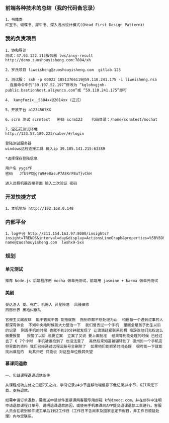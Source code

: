 ### 前端各种技术的总结（我的代码备忘录）
    1、书籍类
    红宝书、蝴蝶书、犀牛书、深入浅出设计模式(《Head First Design Pattern》)

### 我的负责项目

    1、协和导诊
    测试：47.93.122.113服务器 lws/znxy-result http://demo.zuoshouyisheng.com:7804/xh

    2、罗氏项目 liweisheng@zuoshouyisheng.com  gitlab.123

    3、测试服： ssh -p 60022 18513766119@59.110.241.175 -i liweisheng.rsa
      连接命令中的“39.107.52.197”修改为 “kqlohvgjnh-public.bastionhost.aliyuncs.com”或 “59.110.241.175”即可

    4、 kangfuzix__5304xx@2014xx (正式）

    5、开放平台 a1234567XX

    6、scrm 测试 scrmtest   密码 scrm123    代码目录：/home/scrmtest/mochat

    7、宝石花测试环境
    http://123.57.189.225/saber/#/login

    登陆测试服务器
    windows远程连接工具 输入ip 39.105.141.215:63389

    *选择保存登陆信息

    用户名 yygsYF
    密码   Jfb9PX@g?u9#e8asuP7AEKrFBuT}vCkH

    进入远程机器连接界面 输入二次验证 密码

### 开发快捷方式
    1、本机地址 http://192.168.0.148

### 内部平台
    1、log平台 http://211.154.163.97:8000/insights?insight=TRENDS&interval=day&display=ActionsLineGraph&properties=%5B%5D&filter_test_accounts=false
    name@zuoshouyisheng.com  lwshx9-5xx


### 规划

#### 单元测试
    推荐 Node.js 后端程序用 mocha 做单元测试，前端用 jasmine + karma 做单元测试

#### 美剧
    曼达洛人 爱、死亡、机器人 异星陨落  风骚律师
    西部世界 黑袍纠察队

    官僚主义踢皮球  能不管就不管 能拖就拖  拖到你都不想处理为止  相信每一个遇到过事的人 都深有体会  不知中央啥时候能大力整治一下  我们曾丢过一个手机  里面全是孩子出生以后的记录  刚丢手机的时候 也就不到20分钟就发现了 让滴滴赶紧联系司机 推辞说他们无权这么做要报警   报警了以后 说要立案  立案了又说 要上面批准  结果等到能处理的时候 已经过去了 6 7个小时  手机被谁捡到了 也没法查了  虽然后来知道被辗转到了 德州的一个手机店 但里面的资料 我们已经通过远程云账号全删除了  如果他们能抓紧时间处理  很可能一下就能找出谁捡的  劝其归还 只能说 对这些单位极其失望

#### 慕课网退款

    一、实战课程退课退款条件

    从课程成功支付之日起7天之内，学习记录≤4小节且移动端缓存下载记录≤4小节，GIT库无下载，支持退款。

    如需申请订单退款，需发送申请邮件至慕课网客服专用邮箱 kf@imooc.com，并在邮件中注明申请退款课程订单号，说明退课退款原因，或使用手机慕课网APP提交退课退款工单进行。客服人员会在收到邮件或工单后1到2工作日（工作日不含周末及国家法定节假日，非工作日顺延处理）内与您联系。